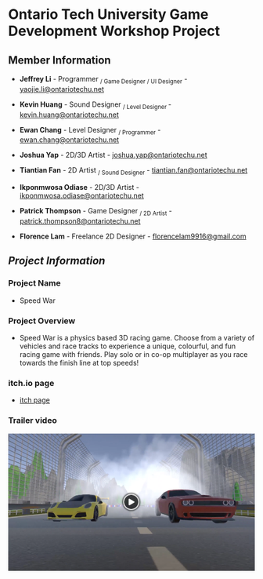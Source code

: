 # **Ontario Tech University Game Development Workshop Project**

## **Member Information**
- **Jeffrey Li** - Programmer <sub>/ Game Designer / UI Designer</sub> - yaojie.li@ontariotechu.net
- **Kevin Huang** - Sound Designer <sub>/ Level Designer </sub> - kevin.huang@ontariotechu.net
- **Ewan Chang** - Level Designer <sub>/ Programmer</sub> - ewan.chang@ontariotechu.net
- **Joshua Yap** - 2D/3D Artist - joshua.yap@ontariotechu.net
- **Tiantian Fan** - 2D Artist <sub>/ Sound Designer</sub> - tiantian.fan@ontariotechu.net
- **Ikponmwosa Odiase** - 2D/3D Artist - ikponmwosa.odiase@ontariotechu.net
- **Patrick Thompson** - Game Designer <sub>/ 2D Artist</sub> - patrick.thompson8@ontariotechu.net

- **Florence Lam** - Freelance 2D Designer - florencelam9916@gmail.com

## ***Project Information***
### **Project Name**
- Speed War
### **Project Overview**
- Speed War is a physics based 3D racing game. Choose from a variety of vehicles and race tracks to experience a unique, colourful, and fun racing game with friends. Play solo or in co-op multiplayer as you race towards the finish line at top speeds!
### **itch.io page**
- [itch page](https://patar63.itch.io/speed-war)
### **Trailer video**
[![SpeedWar Promo Trailer Video](https://raw.githubusercontent.com/jeffrey9911/SpeedWar-Unity-OverloadStudio/refs/heads/main/_Externals/video_pic.png)](https://youtu.be/03UpC_VMMqM)
